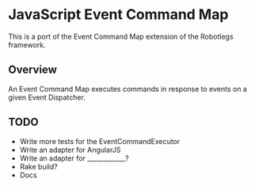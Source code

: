 # JavaScript Event Command Map

This is a port of the Event Command Map extension of the Robotlegs framework.

## Overview

An Event Command Map executes commands in response to events on a given Event Dispatcher.

## TODO

* Write more tests for the EventCommandExecutor
* Write an adapter for AngularJS
* Write an adapter for ____________?
* Rake build?
* Docs